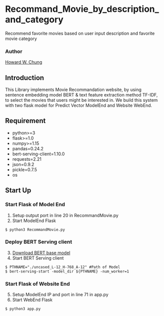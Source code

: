 # Recommand_Movie_by_description_and_category
Recommend favorite movies based on user input description and favorite movie category

### Author

[Howard W. Chung](https://github.com/h30306)

## Introduction

This Library implements Movie Recommandation website, by using sentence embedding model BERT & text feature extraction method TF-IDF, to select the movies that users might be interested in. We build this system with two flask model for Predict Vector ModelEnd and Website WebEnd.

## Requirement

- python>=3
- flask>=1.0
- numpy>=1.15
- pandas=0.24.2
- bert-serving-client=1.10.0
- requests=2.21
- json=0.9.2
- pickle=0.7.5
- os

## Start Up

### Start Flask of Model End<br>
1. Setup output port in line 20 in RecommandMovie.py<br>
2. Start ModelEnd Flask<br>
```
$ python3 RecommandMovie.py
```
### Deploy BERT Serving client<br>
3. [Download BERT base model](https://storage.googleapis.com/bert_models/2020_02_20/uncased_L-12_H-768_A-12.zip)<br>
4. Start BERT Serving client<br>
```
$ PTHNAME="./uncased_L-12_H-768_A-12" #Path of Model
$ bert-serving-start -model_dir ${PTHNAME} -num_worker=1
```
### Start Flask of Website End<br>
5. Setup ModelEnd IP and port in line 71 in app.py<br>
6. Start WebEnd Flask<br>
```
$ python3 app.py
```
